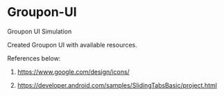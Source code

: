 # Groupon-UI
Groupon UI Simulation

Created Groupon UI with available resources.

References below:

1) https://www.google.com/design/icons/

2) https://developer.android.com/samples/SlidingTabsBasic/project.html
